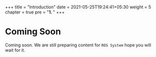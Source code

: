 +++
title = "Introduction"
date = 2021-05-25T19:24:41+05:30
weight = 5
chapter = true
pre = "<b>1. </b>"
+++

# Coming Soon

Coming soon. We are still preparing content for ` ROS System ` hope you will wait for it.
